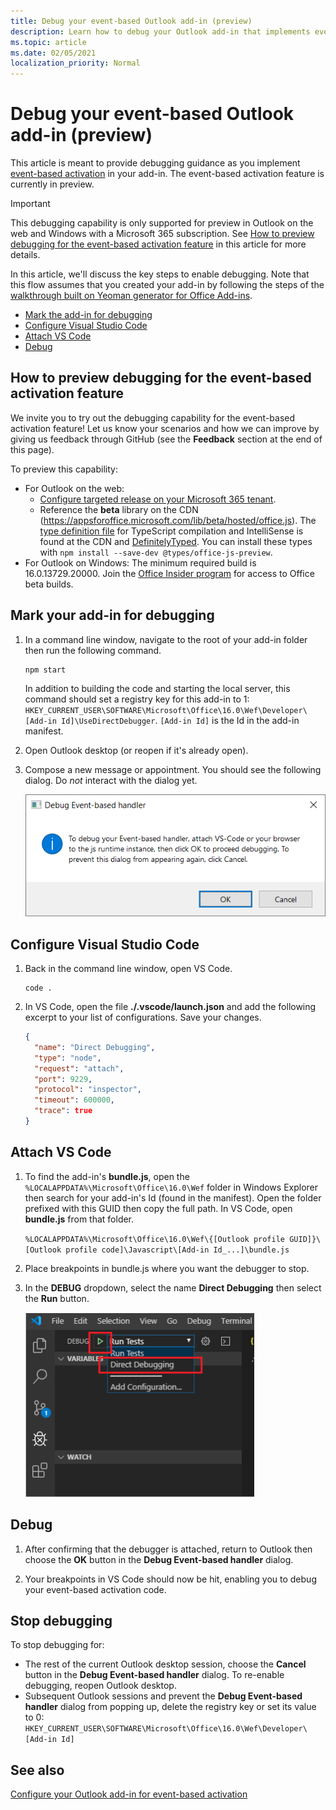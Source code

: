 ```yaml
---
title: Debug your event-based Outlook add-in (preview)
description: Learn how to debug your Outlook add-in that implements event-based activation.
ms.topic: article
ms.date: 02/05/2021
localization_priority: Normal
---
```


# Debug your event-based Outlook add-in (preview)

This article is meant to provide debugging guidance as you implement [event-based activation](autolaunch.md) in your add-in. The event-based activation feature is currently in preview.

> [!IMPORTANT]
> This debugging capability is only supported for preview in Outlook on the web and Windows with a Microsoft 365 subscription. See [How to preview debugging for the event-based activation feature](#how-to-preview-debugging-for-the-event-based-activation-feature) in this article for more details.

In this article, we'll discuss the key steps to enable debugging. Note that this flow assumes that you created your add-in by following the steps of the [walkthrough built on Yeoman generator for Office Add-ins](autolaunch.md).

- [Mark the add-in for debugging](#mark-your-add-in-for-debugging)
- [Configure Visual Studio Code](#configure-visual-studio-code)
- [Attach VS Code](#attach-vs-code)
- [Debug](#debug)

## How to preview debugging for the event-based activation feature

We invite you to try out the debugging capability for the event-based activation feature! Let us know your scenarios and how we can improve by giving us feedback through GitHub (see the **Feedback** section at the end of this page).

To preview this capability:

- For Outlook on the web:
  - [Configure targeted release on your Microsoft 365 tenant](/microsoft-365/admin/manage/release-options-in-office-365?view=o365-worldwide&preserve-view=true#set-up-the-release-option-in-the-admin-center).
  - Reference the **beta** library on the CDN (https://appsforoffice.microsoft.com/lib/beta/hosted/office.js). The [type definition file](https://appsforoffice.microsoft.com/lib/beta/hosted/office.d.ts) for TypeScript compilation and IntelliSense is found at the CDN and [DefinitelyTyped](https://raw.githubusercontent.com/DefinitelyTyped/DefinitelyTyped/master/types/office-js-preview/index.d.ts). You can install these types with `npm install --save-dev @types/office-js-preview`.
- For Outlook on Windows: The minimum required build is 16.0.13729.20000. Join the [Office Insider program](https://insider.office.com) for access to Office beta builds.

## Mark your add-in for debugging

1. In a command line window, navigate to the root of your add-in folder then run the following command.

    ```command&nbsp;line
    npm start
    ```

    In addition to building the code and starting the local server, this command should set a registry key for this add-in to 1: `HKEY_CURRENT_USER\SOFTWARE\Microsoft\Office\16.0\Wef\Developer\[Add-in Id]\UseDirectDebugger`. `[Add-in Id]` is the Id in the add-in manifest.

1. Open Outlook desktop (or reopen if it's already open).
1. Compose a new message or appointment. You should see the following dialog. Do *not* interact with the dialog yet.

    ![Screenshot of Debug Event-based handler dialog](../images/outlook-win-autolaunch-debug-dialog.png)

## Configure Visual Studio Code

1. Back in the command line window, open VS Code.

    ```command&nbsp;line
    code .
    ```

1. In VS Code, open the file **./.vscode/launch.json** and add the following excerpt to your list of configurations. Save your changes.

    ```json
    {
      "name": "Direct Debugging",
      "type": "node",
      "request": "attach",
      "port": 9229,
      "protocol": "inspector",
      "timeout": 600000,
      "trace": true
    }
    ```

## Attach VS Code

1. To find the add-in's **bundle.js**, open the `%LOCALAPPDATA%\Microsoft\Office\16.0\Wef` folder in Windows Explorer then search for your add-in's Id (found in the manifest). Open the folder prefixed with this GUID then copy the full path. In VS Code, open **bundle.js** from that folder.

    `%LOCALAPPDATA%\Microsoft\Office\16.0\Wef\{[Outlook profile GUID]}\[Outlook profile code]\Javascript\[Add-in Id_...]\bundle.js`

1. Place breakpoints in bundle.js where you want the debugger to stop.
1. In the **DEBUG** dropdown, select the name **Direct Debugging** then select the **Run** button.

    ![Screenshot of selecting Direct Debugging from configuration options in the VS Code Debug dropdown](../images/outlook-win-autolaunch-debug-vsc.png)

## Debug

1. After confirming that the debugger is attached, return to Outlook then choose the **OK** button in the **Debug Event-based handler** dialog.

1. Your breakpoints in VS Code should now be hit, enabling you to debug your event-based activation code.

## Stop debugging

To stop debugging for:

- The rest of the current Outlook desktop session, choose the **Cancel** button in the **Debug Event-based handler** dialog. To re-enable debugging, reopen Outlook desktop.
- Subsequent Outlook sessions and prevent the **Debug Event-based handler** dialog from popping up, delete the registry key or set its value to 0: `HKEY_CURRENT_USER\SOFTWARE\Microsoft\Office\16.0\Wef\Developer\[Add-in Id]`

## See also

[Configure your Outlook add-in for event-based activation](autolaunch.md)
